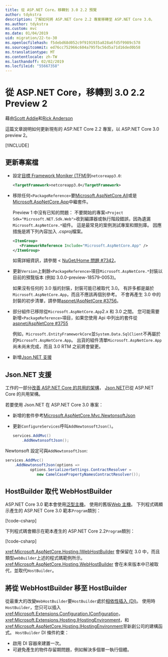 ```yaml
---
title: 從 ASP.NET Core，移轉到 3.0 2.2 預覽
author: tdykstra
description: 了解如何將 ASP.NET Core 2.2 專案移轉至 ASP.NET Core 3.0。
ms.author: tdykstra
ms.custom: mvc
ms.date: 01/04/2019
uid: migration/22-to-30
ms.openlocfilehash: f5debd68d052c9f9191935a828a6fd5f9989c578
ms.sourcegitcommit: ed76cc752966c604a795fbc56d5a71d16ded0b58
ms.translationtype: MT
ms.contentlocale: zh-TW
ms.lasthandoff: 02/02/2019
ms.locfileid: "55667358"
---
```

# <a name="migrate-from-aspnet-core-22-to-30-preview-2"></a>從 ASP.NET Core，移轉到 3.0 2.2 Preview 2

藉由[Scott Addie](https://github.com/scottaddie)和[Rick Anderson](https://twitter.com/RickAndMSFT)

這篇文章說明如何更新現有的 ASP.NET Core 2.2 專案，以 ASP.NET Core 3.0 preview 2。

[!INCLUDE[](~/includes/net-core-prereqs-all-3.0.md)]

## <a name="update-the-project-file"></a>更新專案檔

* 設定[目標 Framework Moniker (TFM)](/dotnet/standard/frameworks#referring-to-frameworks)到`netcoreapp3.0`:

  ```xml
  <TargetFramework>netcoreapp3.0</TargetFramework>
  ```

* 移除任何`<PackageReference>`要[Microsoft.AspNetCore.All](xref:fundamentals/metapackage)或是[Microsoft.AspNetCore.App](xref:fundamentals/metapackage-app)中繼套件。

  Preview 1 中沒有已知的問題： 不要開始的專案`<Project Sdk="Microsoft.NET.Sdk.Web">`收到編譯器或執行階段錯誤，因為遺漏`Microsoft.AspNetCore.*`組件。 這是最常見的案例測試專案和類別庫。 因應措施是將下列內容加入 *.csproj*檔案。

  ```xml
  <ItemGroup>
     <FrameworkReference Include="Microsoft.AspNetCore.App" />
  </ItemGroup>
  ```

  如需詳細資訊，請參閱 < [NuGet/Home 問題 #7342](https://github.com/NuGet/Home/issues/7342)。

* 更新`Version`上剩餘`<PackageReference>`項目`Microsoft.AspNetCore.*`封裝以目前的預覽版本 (例如 3.0.0-preview-18579-0053)。

  如果沒有任何的 3.0 版的封裝，封裝可能已被取代 3.0。 有許多都是屬於`Microsoft.AspNetCore.App`，而且不應該再個別參考。 不會再產生 3.0 中的封裝的初步清單，請參閱[aspnet/AspNetCore #3756](https://github.com/aspnet/AspNetCore/issues/3756)。

* 部分組件已移除從`Microsoft.AspNetCore.App`2.x 和 3.0 之間。 您可能需要新增`<PackageReference>`項目，如果您使用 Api 中列出的套件從[aspnet/AspNetCore #3755](https://github.com/aspnet/AspNetCore/issues/3755)

  例如，`Microsoft.EntityFrameworkCore`並`System.Data.SqlClient`不再屬於的`Microsoft.AspNetCore.App`。 出貨的組件清單`Microsoft.AspNetCore.App`尚未尚未完成，而且 3.0 RTM 之前將會變更。

* 新增[Json.NET 支援](#json)

<a name="json"></a>

## <a name="jsonnet-support"></a>Json.NET 支援

工作的一部分[改善 ASP.NET Core 的共用的架構](https://blogs.msdn.microsoft.com/webdev/2018/10/29/a-first-look-at-changes-coming-in-asp-net-core-3-0/)， [Json.NET](https://www.newtonsoft.com/json/help/html/Introduction.htm)已從 ASP.NET Core 的共用架構。

若要使用 Json.NET 在 ASP.NET Core 3.0 專案：

- 新增的套件參考[Microsoft.AspNetCore.Mvc.NewtonsoftJson](https://nuget.org/packages/Microsoft.AspNetCore.Mvc.NewtonsoftJson)
- 更新`ConfigureServices`呼叫`AddNewtonsoftJson()`。

    ```csharp
    services.AddMvc()
        .AddNewtonsoftJson();
    ```

Newtonsoft 設定可與`AddNewtonsoftJson`:

  ```csharp
  services.AddMvc()
      .AddNewtonsoftJson(options => 
             options.SerializerSettings.ContractResolver = 
                new CamelCasePropertyNamesContractResolver());
  ```

## <a name="hostbuilder-replaces-webhostbuilder"></a>HostBuilder 取代 WebHostBuilder

ASP.NET Core 3.0 範本會使用[泛型主機](xref:fundamentals/host/generic-host)。 使用的舊版[Web 主機](xref:fundamentals/host/web-host)。 下列程式碼顯示產生的 ASP.NET Core 3.0 範本`Program`類別：

[!code-csharp[](22-to-30/samples/Program.cs?name=snippet)]

下列程式碼會顯示在範本產生的 ASP.NET Core 2.2`Program`類別：

[!code-csharp[](22-to-30/samples/Program2.2.cs?name=snippet)]

<xref:Microsoft.AspNetCore.Hosting.IWebHostBuilder> 會保留在 3.0 中，而且類型`webBuilder`上述的程式碼範例所示。 <xref:Microsoft.AspNetCore.Hosting.WebHostBuilder> 會在未來版本中已被取代，並取代`HostBuilder`。

## <a name="moving-from-webhostbuilder-to-hostbuilder"></a>將從 WebHostBuilder 移至 HostBuilder

從最重大的改變`WebHostBuilder`要`HostBuilder`處於[相依性插入 (DI)](xref:fundamentals/dependency-injection)。 使用時`HostBuilder`，您只可以插入<xref:Microsoft.Extensions.Configuration.IConfiguration>， <xref:Microsoft.Extensions.Hosting.IHostingEnvironment>，和<xref:Microsoft.AspNetCore.Hosting.IHostingEnvironment>至新創公司的建構函式。 `HostBuilder` DI 條件約束：

* 啟用 DI 容器來建置一次。
* 可避免產生的物件存留期問題，例如解決多個單一執行個體。
